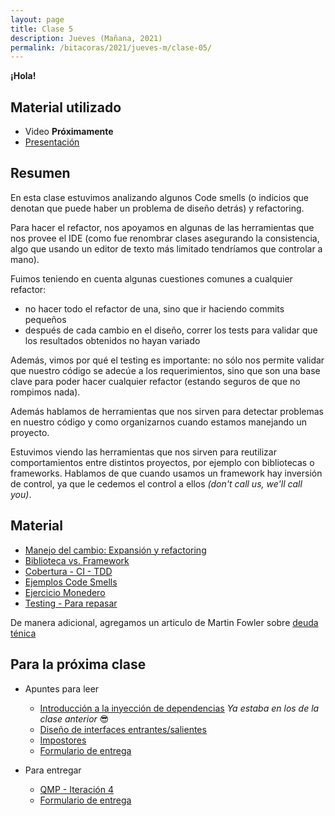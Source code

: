 ```yaml
---
layout: page
title: Clase 5
description: Jueves (Mañana, 2021)
permalink: /bitacoras/2021/jueves-m/clase-05/
---
```

**¡Hola!**

## Material utilizado

- Video __Próximamente__
- [Presentación](https://docs.google.com/presentation/d/17l3LSJA81DnRsrtMKi4SgtU4dNhuEIQtF9CH9F_8uSU/edit?usp=sharing)

## Resumen

En esta clase estuvimos analizando algunos Code smells (o indicios que denotan que puede haber un problema de diseño detrás) y refactoring.

Para hacer el refactor, nos apoyamos en algunas de las herramientas que nos provee el IDE (como fue renombrar clases asegurando la consistencia, algo que usando un editor de texto más limitado tendríamos que controlar a mano).

Fuimos teniendo en cuenta algunas cuestiones comunes a cualquier refactor:

- no hacer todo el refactor de una, sino que ir haciendo commits pequeños
- después de cada cambio en el diseño, correr los tests para validar que los resultados obtenidos no hayan variado

Además, vimos por qué el testing es importante: no sólo nos permite validar que nuestro código se adecúe a los requerimientos, sino que son una base clave para poder hacer cualquier refactor (estando seguros de que no rompimos nada).

Además hablamos de herramientas que nos sirven para detectar problemas en nuestro código y como organizarnos cuando estamos manejando un proyecto.

Estuvimos viendo las herramientas que nos sirven para reutilizar comportamientos entre distintos proyectos, por ejemplo con bibliotecas o frameworks. Hablamos de que cuando usamos un framework hay inversión de control, ya que le cedemos el control a ellos _(don't call us, we'll call you)_.

## Material

- [Manejo del cambio: Expansión y refactoring](https://docs.google.com/document/d/1cAje0qwy3Cus_ob0r-tatbcT01sDFeLt3MmSVmLeSxk/edit?usp=sharing)
- [Biblioteca vs. Framework](https://docs.google.com/document/d/1D_MCoh4J8kL1MAKNlbDgAMu2nYxri-81nZBYOPFWnO0/edit#heading=h.6ab0fffv8tld)
- [Cobertura - CI - TDD](https://docs.google.com/document/d/11mVR-4wEZhlQMDEqrfQeYLypEsrSqXv98dr78SA0Oq4/edit#heading=h.l56kk55d8zve)
- [Ejemplos Code Smells](https://docs.google.com/document/d/1N-ZFQqcmge7TozZ1zOcW1tbFrn9IFEJm91X8MFGysik/edit?usp=sharing)
- [Ejercicio Monedero](https://github.com/dds-utn/dds-monedero-java8)
- [Testing - Para repasar](https://docs.google.com/document/d/11mVR-4wEZhlQMDEqrfQeYLypEsrSqXv98dr78SA0Oq4)

De manera adicional, agregamos un articulo de Martin Fowler sobre [deuda ténica](https://martinfowler.com/bliki/TechnicalDebt.html)

## Para la próxima clase

- Apuntes para leer
  - [Introducción a la inyección de dependencias](https://docs.google.com/document/d/1GsW-hVF0XR76KunDILqkltyE1KIBvj3ldCCkyStjne0/edit?usp=sharing) *Ya estaba en los de la clase anterior* 😎
  - [Diseño de interfaces entrantes/salientes](https://docs.google.com/document/d/1LurA-bCEHhCsIPFiFg1rqfIdfe5SdS4wBePfG45nDqg)
  - [Impostores](https://docs.google.com/document/d/11mVR-4wEZhlQMDEqrfQeYLypEsrSqXv98dr78SA0Oq4/edit#heading=h.5bqwe0zgcgud)
  - [Formulario de entrega](https://docs.google.com/forms/d/e/1FAIpQLSf-D2yMjM23BF23KRJLDf2n1IuyPZ5MDeRoLPlgs2Sy4UhB_w/viewform)

- Para entregar
  - [QMP - Iteración 4](https://docs.google.com/document/d/1sy9S9EeIQr8fhatKnfTCgOfjVniJDu2viI-Av0gn0xY)
  - [Formulario de entrega](https://docs.google.com/forms/d/12GWY5Dtar_9mXYZd1I2JOXwcOzAYcbKRe0aNL1_jXEg)